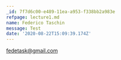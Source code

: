```yaml
---
_id: 7f7d6c00-e489-11ea-a953-f338bb2a983e
refpage: lecture1.md
name: Federico Taschin
message: Test
date: '2020-08-22T15:09:39.174Z'
---
```

fedetask@gmail.com
